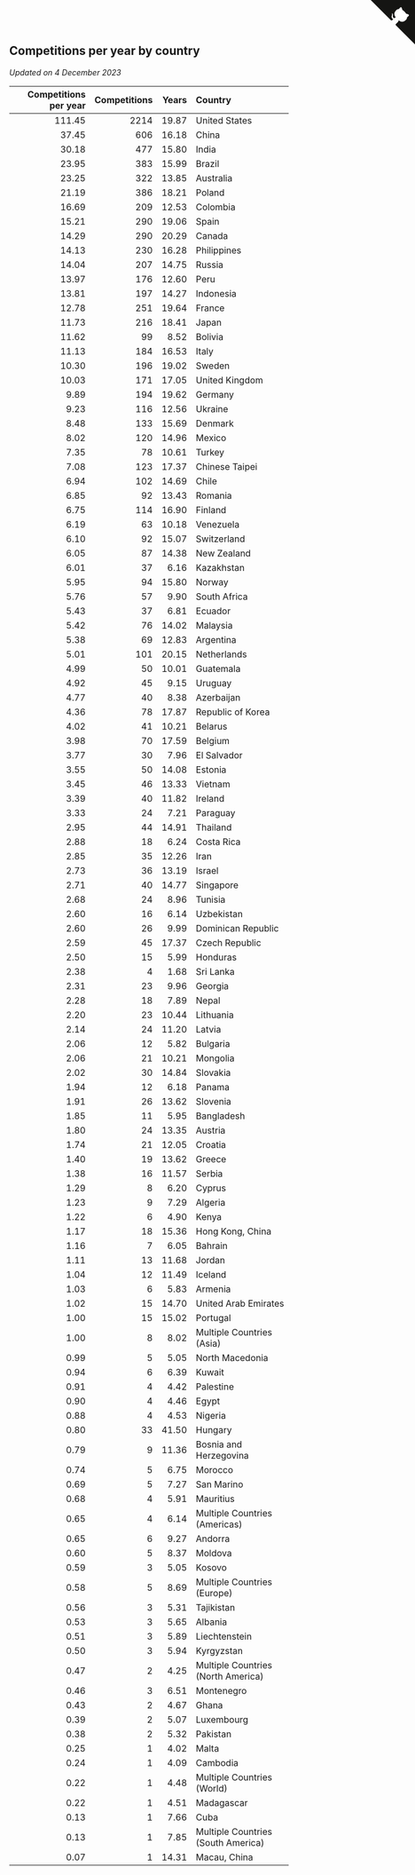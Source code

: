## Competitions per year by country

*Updated on  4 December 2023*

| Competitions per year | Competitions | Years | Country |
| ---: | ---: | ---: | :--- |
| 111.45 | 2214 | 19.87 | United States |
| 37.45 | 606 | 16.18 | China |
| 30.18 | 477 | 15.80 | India |
| 23.95 | 383 | 15.99 | Brazil |
| 23.25 | 322 | 13.85 | Australia |
| 21.19 | 386 | 18.21 | Poland |
| 16.69 | 209 | 12.53 | Colombia |
| 15.21 | 290 | 19.06 | Spain |
| 14.29 | 290 | 20.29 | Canada |
| 14.13 | 230 | 16.28 | Philippines |
| 14.04 | 207 | 14.75 | Russia |
| 13.97 | 176 | 12.60 | Peru |
| 13.81 | 197 | 14.27 | Indonesia |
| 12.78 | 251 | 19.64 | France |
| 11.73 | 216 | 18.41 | Japan |
| 11.62 | 99 | 8.52 | Bolivia |
| 11.13 | 184 | 16.53 | Italy |
| 10.30 | 196 | 19.02 | Sweden |
| 10.03 | 171 | 17.05 | United Kingdom |
| 9.89 | 194 | 19.62 | Germany |
| 9.23 | 116 | 12.56 | Ukraine |
| 8.48 | 133 | 15.69 | Denmark |
| 8.02 | 120 | 14.96 | Mexico |
| 7.35 | 78 | 10.61 | Turkey |
| 7.08 | 123 | 17.37 | Chinese Taipei |
| 6.94 | 102 | 14.69 | Chile |
| 6.85 | 92 | 13.43 | Romania |
| 6.75 | 114 | 16.90 | Finland |
| 6.19 | 63 | 10.18 | Venezuela |
| 6.10 | 92 | 15.07 | Switzerland |
| 6.05 | 87 | 14.38 | New Zealand |
| 6.01 | 37 | 6.16 | Kazakhstan |
| 5.95 | 94 | 15.80 | Norway |
| 5.76 | 57 | 9.90 | South Africa |
| 5.43 | 37 | 6.81 | Ecuador |
| 5.42 | 76 | 14.02 | Malaysia |
| 5.38 | 69 | 12.83 | Argentina |
| 5.01 | 101 | 20.15 | Netherlands |
| 4.99 | 50 | 10.01 | Guatemala |
| 4.92 | 45 | 9.15 | Uruguay |
| 4.77 | 40 | 8.38 | Azerbaijan |
| 4.36 | 78 | 17.87 | Republic of Korea |
| 4.02 | 41 | 10.21 | Belarus |
| 3.98 | 70 | 17.59 | Belgium |
| 3.77 | 30 | 7.96 | El Salvador |
| 3.55 | 50 | 14.08 | Estonia |
| 3.45 | 46 | 13.33 | Vietnam |
| 3.39 | 40 | 11.82 | Ireland |
| 3.33 | 24 | 7.21 | Paraguay |
| 2.95 | 44 | 14.91 | Thailand |
| 2.88 | 18 | 6.24 | Costa Rica |
| 2.85 | 35 | 12.26 | Iran |
| 2.73 | 36 | 13.19 | Israel |
| 2.71 | 40 | 14.77 | Singapore |
| 2.68 | 24 | 8.96 | Tunisia |
| 2.60 | 16 | 6.14 | Uzbekistan |
| 2.60 | 26 | 9.99 | Dominican Republic |
| 2.59 | 45 | 17.37 | Czech Republic |
| 2.50 | 15 | 5.99 | Honduras |
| 2.38 | 4 | 1.68 | Sri Lanka |
| 2.31 | 23 | 9.96 | Georgia |
| 2.28 | 18 | 7.89 | Nepal |
| 2.20 | 23 | 10.44 | Lithuania |
| 2.14 | 24 | 11.20 | Latvia |
| 2.06 | 12 | 5.82 | Bulgaria |
| 2.06 | 21 | 10.21 | Mongolia |
| 2.02 | 30 | 14.84 | Slovakia |
| 1.94 | 12 | 6.18 | Panama |
| 1.91 | 26 | 13.62 | Slovenia |
| 1.85 | 11 | 5.95 | Bangladesh |
| 1.80 | 24 | 13.35 | Austria |
| 1.74 | 21 | 12.05 | Croatia |
| 1.40 | 19 | 13.62 | Greece |
| 1.38 | 16 | 11.57 | Serbia |
| 1.29 | 8 | 6.20 | Cyprus |
| 1.23 | 9 | 7.29 | Algeria |
| 1.22 | 6 | 4.90 | Kenya |
| 1.17 | 18 | 15.36 | Hong Kong, China |
| 1.16 | 7 | 6.05 | Bahrain |
| 1.11 | 13 | 11.68 | Jordan |
| 1.04 | 12 | 11.49 | Iceland |
| 1.03 | 6 | 5.83 | Armenia |
| 1.02 | 15 | 14.70 | United Arab Emirates |
| 1.00 | 15 | 15.02 | Portugal |
| 1.00 | 8 | 8.02 | Multiple Countries (Asia) |
| 0.99 | 5 | 5.05 | North Macedonia |
| 0.94 | 6 | 6.39 | Kuwait |
| 0.91 | 4 | 4.42 | Palestine |
| 0.90 | 4 | 4.46 | Egypt |
| 0.88 | 4 | 4.53 | Nigeria |
| 0.80 | 33 | 41.50 | Hungary |
| 0.79 | 9 | 11.36 | Bosnia and Herzegovina |
| 0.74 | 5 | 6.75 | Morocco |
| 0.69 | 5 | 7.27 | San Marino |
| 0.68 | 4 | 5.91 | Mauritius |
| 0.65 | 4 | 6.14 | Multiple Countries (Americas) |
| 0.65 | 6 | 9.27 | Andorra |
| 0.60 | 5 | 8.37 | Moldova |
| 0.59 | 3 | 5.05 | Kosovo |
| 0.58 | 5 | 8.69 | Multiple Countries (Europe) |
| 0.56 | 3 | 5.31 | Tajikistan |
| 0.53 | 3 | 5.65 | Albania |
| 0.51 | 3 | 5.89 | Liechtenstein |
| 0.50 | 3 | 5.94 | Kyrgyzstan |
| 0.47 | 2 | 4.25 | Multiple Countries (North America) |
| 0.46 | 3 | 6.51 | Montenegro |
| 0.43 | 2 | 4.67 | Ghana |
| 0.39 | 2 | 5.07 | Luxembourg |
| 0.38 | 2 | 5.32 | Pakistan |
| 0.25 | 1 | 4.02 | Malta |
| 0.24 | 1 | 4.09 | Cambodia |
| 0.22 | 1 | 4.48 | Multiple Countries (World) |
| 0.22 | 1 | 4.51 | Madagascar |
| 0.13 | 1 | 7.66 | Cuba |
| 0.13 | 1 | 7.85 | Multiple Countries (South America) |
| 0.07 | 1 | 14.31 | Macau, China |


<a href="https://github.com/jonatanklosko/wca_statistics" class="github-corner" aria-label="View source on Github"><svg width="80" height="80" viewBox="0 0 250 250" style="fill:#151513; color:#fff; position: absolute; top: 0; border: 0; right: 0;" aria-hidden="true"><path d="M0,0 L115,115 L130,115 L142,142 L250,250 L250,0 Z"></path><path d="M128.3,109.0 C113.8,99.7 119.0,89.6 119.0,89.6 C122.0,82.7 120.5,78.6 120.5,78.6 C119.2,72.0 123.4,76.3 123.4,76.3 C127.3,80.9 125.5,87.3 125.5,87.3 C122.9,97.6 130.6,101.9 134.4,103.2" fill="currentColor" style="transform-origin: 130px 106px;" class="octo-arm"></path><path d="M115.0,115.0 C114.9,115.1 118.7,116.5 119.8,115.4 L133.7,101.6 C136.9,99.2 139.9,98.4 142.2,98.6 C133.8,88.0 127.5,74.4 143.8,58.0 C148.5,53.4 154.0,51.2 159.7,51.0 C160.3,49.4 163.2,43.6 171.4,40.1 C171.4,40.1 176.1,42.5 178.8,56.2 C183.1,58.6 187.2,61.8 190.9,65.4 C194.5,69.0 197.7,73.2 200.1,77.6 C213.8,80.2 216.3,84.9 216.3,84.9 C212.7,93.1 206.9,96.0 205.4,96.6 C205.1,102.4 203.0,107.8 198.3,112.5 C181.9,128.9 168.3,122.5 157.7,114.1 C157.9,116.9 156.7,120.9 152.7,124.9 L141.0,136.5 C139.8,137.7 141.6,141.9 141.8,141.8 Z" fill="currentColor" class="octo-body"></path></svg></a><style>.github-corner:hover .octo-arm{animation:octocat-wave 560ms ease-in-out}@keyframes octocat-wave{0%,100%{transform:rotate(0)}20%,60%{transform:rotate(-25deg)}40%,80%{transform:rotate(10deg)}}@media (max-width:500px){.github-corner:hover .octo-arm{animation:none}.github-corner .octo-arm{animation:octocat-wave 560ms ease-in-out}}</style>
